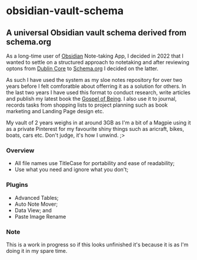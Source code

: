 # obsidian-vault-schema
## A universal Obsidian vault schema derived from schema.org

As a long-time user of [Obsidian](https://obsidian.md) Note-taking App, I decided in 2022 that I wanted to settle on a structured approach to notetaking and after reviewing optons from [Dublin Core](https://www.dublincore.org) to [Schema.org](https://schema.org) I decided on the latter.

As such I have used the system as my sloe notes repository for over two years before I felt comforatble about offerring it as a solution for others. In the last two years I have used this format to conduct research, write articles and publish my latest book the [Gospel of Being](https://www.johnmackay.net/gospel-of-being.htm). I also use it to journal, records tasks from shopping lists to project planning such as book marketing and Landing Page design etc.

My vault of 2 years weighs in at around 3GB as I'm a bit of a Magpie using it as a private Pinterest for my favourite shiny things such as aricraft, bikes, boats, cars etc. Don't judge, it's how I unwind. ;>

### Overview
- All file names use TitleCase for portability and ease of readability;
- Use what you need and ignore what you don't;

### Plugins
- Advanced Tables;
- Auto Note Mover;
- Data View; and
- Paste Image Rename

### Note
This is a work in progress so if this looks unfinished it's because it is as I'm doing it in my spare time.
